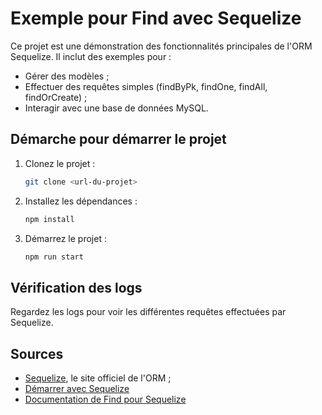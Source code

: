 # Exemple pour Find avec Sequelize

Ce projet est une démonstration des fonctionnalités principales de l'ORM Sequelize. Il inclut des exemples pour :

- Gérer des modèles ;
- Effectuer des requêtes simples (findByPk, findOne, findAll, findOrCreate) ;
- Interagir avec une base de données MySQL.

## Démarche pour démarrer le projet

1. Clonez le projet :
    ```bash
    git clone <url-du-projet>
    ```
2. Installez les dépendances :
    ```bash
    npm install
    ```
3. Démarrez le projet :
    ```bash
    npm run start
    ```

## Vérification des logs

Regardez les logs pour voir les différentes requêtes effectuées par Sequelize.


## Sources

- [Sequelize](https://sequelize.org/), le site officiel de l'ORM ;
- [Démarrer avec Sequelize](https://sequelize.org/docs/v6/getting-started/)
- [Documentation de Find pour Sequelize](https://sequelize.org/docs/v6/core-concepts/model-querying-finders)
